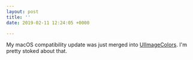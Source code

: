 ```yaml
---
layout: post
title: ''
date: 2019-02-11 12:24:05 +0000

---
```

My macOS compatibility update was just merged into [UIImageColors](https://github.com/jathu/UIImageColors). I'm pretty stoked about that.